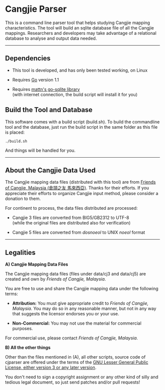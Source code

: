 Cangjie Parser
==============

This is a command line parser tool that helps studying Cangjie mapping characteristics. The tool will build an sqlite database file of all the Cangjie mappings. Researchers and developers may take advantage of a relational database to analyse and output data needed.

***

Dependencies
------------

- This tool is developed, and has only been tested working, on Linux

- Requires [Go](http://golang.org) version 1.1

- Requires [mattn's go-sqlite library](http://github.com/mattn/go-sqlite3)<br />
  (with internet connection, the build script will install it for you)


Build the Tool and Database
---------------------------

This software comes with a build script (build.sh). To build the commandline tool and the database, just run the build script in the same folder as this file is placed:

    ./build.sh

And things will be handled for you.


***

About the Cangjie Data Used
---------------------------

The Cangjie mapping data files (distributed with this tool) are from [Friends of Cangjie, Malaysia (倉頡之友 馬來西亞)](http://chinesecj.com). Thanks for their efforts. If you appreciate their efforts to organize Cangjie input method, please consider a donation to them.

For continent to process, the data files distributed are processed:

- Cangjie 3 files are converted from BIG5/GB2312 to UTF-8<br />
  (while the original files are distributed also for verification)

- Cangjie 5 files are converted from *dosnoeol* to UNIX *noeol* format


***

Legalities
----------

**A) Cangjie Mapping Data Files**

The Cangjie mapping data files (files under data/cj3 and data/cj5) are created and own by *Friends of Cangjie, Malaysia*.

You are free to use and share the Cangjie mapping data under the following terms:

- **Attribution:** You must give appropriate credit to *Friends of Cangjie, Malaysia*. You may do so in any reasonable manner, but not in any way that suggests the licensor endorses you or your use.

- **Non-Commercial:** You may not use the material for commercial purposes. 

For commercial use, please contact *Friends of Cangjie, Malaysia*.

**B) All the other things**

Other than the files mentioned in (A), all other scripts, source code of cjparser are offered under the terms of the [GNU Lesser General Public License, either version 3 or any later version](http://www.gnu.org/licenses/lgpl.html).

You don't need to sign a copyright assignment or any other kind of silly and tedious legal document, so just send patches and/or pull requests!
